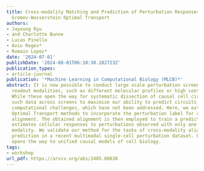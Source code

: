```yaml
---
title: Cross-modality Matching and Prediction of Perturbation Responses with Labeled
  Gromov-Wasserstein Optimal Transport
authors:
- Jayoung Ryu
- and Charlotte Bunne
- Lucas Pinello
- Aviv Regev*
- Romain Lopez*
date: '2024-07-01'
publishDate: '2024-08-01T06:18:30.282723Z'
publication_types:
- article-journal
publication: '*Machine Learning in Computational Biology (MLCB)*'
abstract: It is now possible to conduct large scale perturbation screens with complex
  readout modalities, such as different molecular profiles or high content cell images.
  While these open the way for systematic dissection of causal cell circuits, integrated
  such data across screens to maximize our ability to predict circuits poses substantial
  computational challenges, which have not been addressed. Here, we extend two GromovWasserstein
  Optimal Transport methods to incorporate the perturbation label for cross-modality
  alignment. The obtained alignment is then employed to train a predictive model that
  estimates cellular responses to perturbations observed with only one measurement
  modality. We validate our method for the tasks of cross-modality alignment and cross-modality
  prediction in a recent multimodal single-cell perturbation dataset. Our approach
  opens the way to unified causal models of cell biology.
tags:
- workshop
url_pdf: https://arxiv.org/abs/2405.00838
---
```

